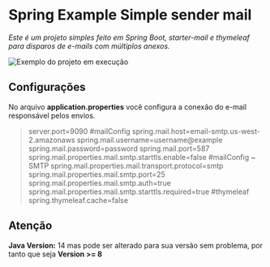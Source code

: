 # Spring Example Simple sender mail
*Este é um projeto simples feito em Spring Boot, starter-mail e thymeleaf para disparos de e-mails com múltiplos anexos.* 

![Exemplo do projeto em execução ](https://i.imgur.com/hJGfcfR.png)

## Configurações
No arquivo **application.properties** você configura a conexão do e-mail responsável pelos envios.
>server.port=9090
#mailConfig
spring.mail.host=email-smtp.us-west-2.amazonaws
spring.mail.username=username@example
spring.mail.password=password
spring.mail.port=587
spring.mail.properties.mail.smtp.starttls.enable=false
#mailConfig ~ SMTP
spring.mail.properties.mail.transport.protocol=smtp
spring.mail.properties.mail.smtp.port=25
spring.mail.properties.mail.smtp.auth=true
spring.mail.properties.mail.smtp.starttls.required=true
#thymeleaf
spring.thymeleaf.cache=false


## Atenção
**Java Version:** 14 mas pode ser alterado para sua versão sem problema, por tanto que seja **Version >= 8**

